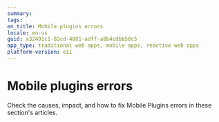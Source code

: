 ```yaml
---
summary:
tags:
en_title: Mobile plugins errors
locale: en-us
guid: a32491c1-82cd-4881-adff-a8b4cdbb50c5
app_type: traditional web apps, mobile apps, reactive web apps
platform-version: o11
---
```


# Mobile plugins errors

Check the causes, impact, and how to fix Mobile Plugins errors in these section's articles.
